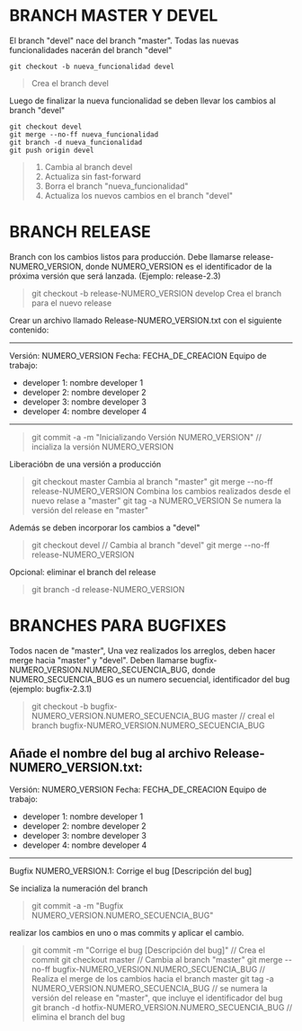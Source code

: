 # BRANCH MASTER Y DEVEL

El branch "devel" nace del branch "master". Todas las nuevas funcionalidades nacerán del branch "devel"
```
git checkout -b nueva_funcionalidad devel
```
> Crea el branch devel

Luego de finalizar la nueva funcionalidad se deben llevar los cambios al branch "devel"

```
git checkout devel
git merge --no-ff nueva_funcionalidad
git branch -d nueva_funcionalidad
git push origin devel
```
> 1. Cambia al branch devel
> 2. Actualiza sin fast-forward
> 3. Borra el branch "nueva_funcionalidad"
> 4. Actualiza los nuevos cambios en el branch "devel"

# BRANCH RELEASE

Branch con los cambios listos para producción.
Debe llamarse release-NUMERO_VERSION, donde NUMERO_VERSION es el identificador de la próxima versión que será lanzada. (Ejemplo: release-2.3)

> git checkout -b release-NUMERO_VERSION develop
Crea el branch para el nuevo release

Crear un archivo llamado Release-NUMERO_VERSION.txt con el siguiente contenido:

-----------------------
Versión: NUMERO_VERSION
Fecha: FECHA_DE_CREACION
Equipo de trabajo: 
- developer 1: nombre developer 1
- developer 2: nombre developer 2
- developer 3: nombre developer 3
- developer 4: nombre developer 4
-----------------------

> git commit -a -m "Inicializando Versión NUMERO_VERSION" // incializa la versión NUMERO_VERSION

Liberacióbn de una versión a producción

> git checkout master
Cambia al branch "master"
> git merge --no-ff release-NUMERO_VERSION
Combina los cambios realizados desde el nuevo relase a "master"
> git tag -a NUMERO_VERSION
Se numera la versión del release en "master"

Además se deben incorporar los cambios a "devel"

> git checkout devel // Cambia al branch "devel"
> git merge --no-ff release-NUMERO_VERSION

Opcional: eliminar el branch del release

> git branch -d release-NUMERO_VERSION

# BRANCHES PARA BUGFIXES

Todos nacen de "master", Una vez realizados los arreglos, deben hacer merge hacia "master" y "devel". Deben llamarse bugfix-NUMERO_VERSION.NUMERO_SECUENCIA_BUG, donde NUMERO_SECUENCIA_BUG es un numero secuencial, identificador del bug (ejemplo: bugfix-2.3.1)

> git checkout -b bugfix-NUMERO_VERSION.NUMERO_SECUENCIA_BUG master // creal el branch bugfix-NUMERO_VERSION.NUMERO_SECUENCIA_BUG

Añade el nombre del bug al archivo Release-NUMERO_VERSION.txt:
-----------------------
Versión: NUMERO_VERSION
Fecha: FECHA_DE_CREACION
Equipo de trabajo: 
- developer 1: nombre developer 1
- developer 2: nombre developer 2
- developer 3: nombre developer 3
- developer 4: nombre developer 4
-----------------------
Bugfix NUMERO_VERSION.1: Corrige el bug [Descripción del bug]

Se incializa la numeración del branch

> git commit -a -m "Bugfix NUMERO_VERSION.NUMERO_SECUENCIA_BUG"

realizar los cambios en uno o mas commits y aplicar el cambio.

> git commit -m "Corrige el bug [Descripción del bug]" // Crea el commit
> git checkout master // Cambia al branch "master"
> git merge --no-ff bugfix-NUMERO_VERSION.NUMERO_SECUENCIA_BUG // Realiza el merge de los cambios hacia el branch master
> git tag -a NUMERO_VERSION.NUMERO_SECUENCIA_BUG // se numera la versión del release en "master", que incluye el identificador del bug
> git branch -d hotfix-NUMERO_VERSION.NUMERO_SECUENCIA_BUG // elimina el branch del bug